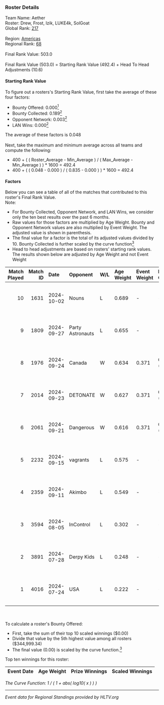 ### Roster Details<br />
Team Name: Aether<br />
Roster: Drew, Frost, Izik, LUKE4k, SolGoat<br />
Global Rank: [217](../../standings_global_2024_12_18.md)<br />
<br />
Region: [Americas]( ../../standings_americas_2024_12_18.md)<br />
Regional Rank: [68]( ../../standings_americas_2024_12_18.md)<br />
<br />
Final Rank Value:  503.0<br />
<br />
Final Rank Value (503.0) = Starting Rank Value (492.4) + Head To Head Adjustments (10.6)<br />

#### Starting Rank Value<br />
To figure out a rosters's Starting Rank Value, first take the average of these four factors:<br />
- Bounty Offered: 0.000[<sup>1</sup>](#table2)
- Bounty Collected: 0.189[<sup>2</sup>](#table1)
- Opponent Network: 0.003[<sup>2</sup>](#table1)
- LAN Wins: 0.000[<sup>2</sup>](#table1)

The average of these factors is 0.048<br />
<br />
Next, take the maximum and minimum average across all teams and compute the following:<br />
- 400 + ( ( Roster_Average - Min_Average ) / ( Max_Average - Min_Average ) ) * 1600 = 492.4
- 400 + ( ( 0.048 - 0.000 ) / ( 0.835 - 0.000 ) ) * 1600 = 492.4


#### Factors<br />
Below you can see a table of all of the matches that contributed to this roster's Final Rank Value.<br />
Note:<br />

- For Bounty Collected, Opponent Network, and LAN Wins, we consider only the ten best results over the past 6 months.
- Raw values for those factors are multiplied by Age Weight. Bounty and Opponent Network values are also multiplied by Event Weight. The adjusted value is shown in parenthesis.
- The final value for a factor is the total of its adjusted values divided by 10. Bounty Collected is further scaled by the curve function[<sup>3</sup>](#curveFunction)
- Head to head adjustments are based on rosters' starting rank values. The results shown below are adjusted by Age Weight and not Event Weight
<span id="table1"></span><br />


| Match Played | Match ID | Date       | Opponent         | W/L | Age Weight | Event Weight | Bounty Collected | Opponent Network | LAN Wins  | H2H Adj. | Roster                               |
| -: | -: | :- | :- | :- | :- | :- | :- | :- | :- | -: | :- |
|           10 |     1631 | 2024-10-02 | Nouns            | L   | 0.689      | -            | -                | -                | -         |    -0.75 | Drew, Frost, Izik, LUKE4k, SolGoat   |
|            9 |     1809 | 2024-09-27 | Party Astronauts | L   | 0.655      | -            | -                | -                | -         |    -1.76 | AtomiK, Drew, Frost, LUKE4k, SolGoat |
|            8 |     1976 | 2024-09-24 | Canada           | W   | 0.634      | 0.371        | 0.002 (0.001)    | 0.087 (0.020)    | 0 (0.000) |    13.51 | AtomiK, Drew, Frost, LUKE4k, SolGoat |
|            7 |     2014 | 2024-09-23 | DETONATE         | W   | 0.627      | 0.371        | 0.000 (0.000)    | 0.060 (0.014)    | 0 (0.000) |    10.15 | AtomiK, Drew, Frost, LUKE4k, SolGoat |
|            6 |     2061 | 2024-09-21 | Dangerous        | W   | 0.616      | 0.371        | 0.000 (0.000)    | 0.000 (0.000)    | 0 (0.000) |     7.50 | AtomiK, Frost, Izik, LUKE4k, SolGoat |
|            5 |     2232 | 2024-09-15 | vagrants         | L   | 0.575      | -            | -                | -                | -         |    -3.37 | AtomiK, Drew, Frost, LUKE4k, SolGoat |
|            4 |     2359 | 2024-09-11 | Akimbo           | L   | 0.549      | -            | -                | -                | -         |    -3.54 | AtomiK, Drew, LUKE4k, RiFT, SolGoat  |
|            3 |     3594 | 2024-08-05 | InControl        | L   | 0.302      | -            | -                | -                | -         |    -2.77 | AtomiK, Frost, LUKE4k, RiFT, SolGoat |
|            2 |     3891 | 2024-07-28 | Derpy Kids       | L   | 0.248      | -            | -                | -                | -         |    -4.85 | AtomiK, Frost, LUKE4k, RiFT, SolGoat |
|            1 |     4016 | 2024-07-24 | USA              | L   | 0.222      | -            | -                | -                | -         |    -3.52 | AtomiK, Frost, LUKE4k, RiFT, SolGoat |

<br />
<span id="table2"></span><br />
To calculate a roster's Bounty Offered:<br />

- First, take the sum of their top 10 scaled winnings ($0.00)
- Divide that value by the 5th highest value among all rosters ($344,999.34)
- The final value (0.00) is scaled by the curve function.[<sup>3</sup>](#curveFunction)

Top ten winnings for this roster:<br />

| Event Date | Age Weight | Prize Winnings | Scaled Winnings |
| :- | -: | :- | :- |


<span id="curveFunction"></span>_The Curve Function: 1 / ( 1 + abs( log10( x ) ) )_<br />

---
_Event data for Regional Standings provided by HLTV.org_<br />
